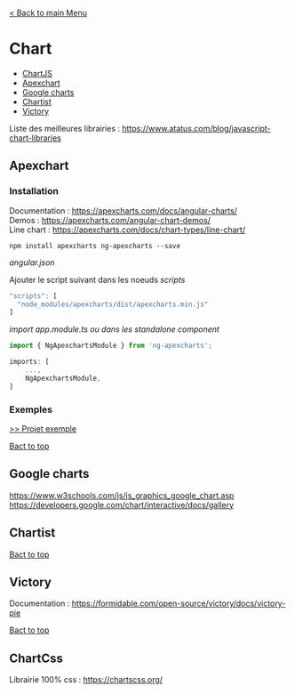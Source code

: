 [< Back to main Menu](https://github.com/gsoulie/angular-resources/blob/master/ng-sheet.md)    

# Chart

* [ChartJS](https://www.chartjs.org)     
* [Apexchart](#apexchart)     
* [Google charts](#google-charts)     
* [Chartist](#chartist)     
* [Victory](#victory)     

Liste des meilleures librairies : https://www.atatus.com/blog/javascript-chart-libraries     

## Apexchart

### Installation

Documentation : https://apexcharts.com/docs/angular-charts/     
Demos : https://apexcharts.com/angular-chart-demos/      
Line chart : https://apexcharts.com/docs/chart-types/line-chart/     

````
npm install apexcharts ng-apexcharts --save 
````

*angular.json*

Ajouter le script suivant dans les noeuds *scripts*

````typescript
"scripts": [
  "node_modules/apexcharts/dist/apexcharts.min.js"
]
````

*import app.module.ts ou dans les standalone component*

````typescript
import { NgApexchartsModule } from 'ng-apexcharts';

imports: [
	...,
	NgApexchartsModule,
]
````

### Exemples

[>> Projet exemple](https://github.com/gsoulie/angular-apexchart)     

[Bact to top](#chart)    

## Google charts

https://www.w3schools.com/js/js_graphics_google_chart.asp     
https://developers.google.com/chart/interactive/docs/gallery     

## Chartist

[Bact to top](#chart)    

## Victory

Documentation : https://formidable.com/open-source/victory/docs/victory-pie    

[Bact to top](#chart) 

## ChartCss

Librairie 100% css : https://chartscss.org/
